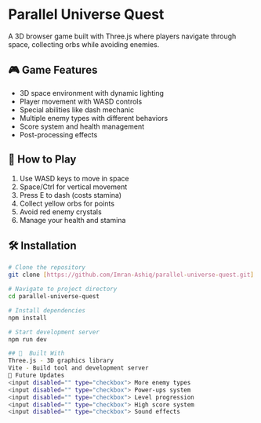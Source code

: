 # Parallel Universe Quest

A 3D browser game built with Three.js where players navigate through space, collecting orbs while avoiding enemies.

## 🎮 Game Features

- 3D space environment with dynamic lighting
- Player movement with WASD controls
- Special abilities like dash mechanic
- Multiple enemy types with different behaviors
- Score system and health management
- Post-processing effects

## 🚀 How to Play

1. Use WASD keys to move in space
2. Space/Ctrl for vertical movement
3. Press E to dash (costs stamina)
4. Collect yellow orbs for points
5. Avoid red enemy crystals
6. Manage your health and stamina

## 🛠️ Installation

```bash
# Clone the repository
git clone [https://github.com/Imran-Ashiq/parallel-universe-quest.git]

# Navigate to project directory
cd parallel-universe-quest

# Install dependencies
npm install

# Start development server
npm run dev

## 🔧  Built With
Three.js - 3D graphics library
Vite - Build tool and development server
🎯 Future Updates
<input disabled="" type="checkbox"> More enemy types
<input disabled="" type="checkbox"> Power-ups system
<input disabled="" type="checkbox"> Level progression
<input disabled="" type="checkbox"> High score system
<input disabled="" type="checkbox"> Sound effects

